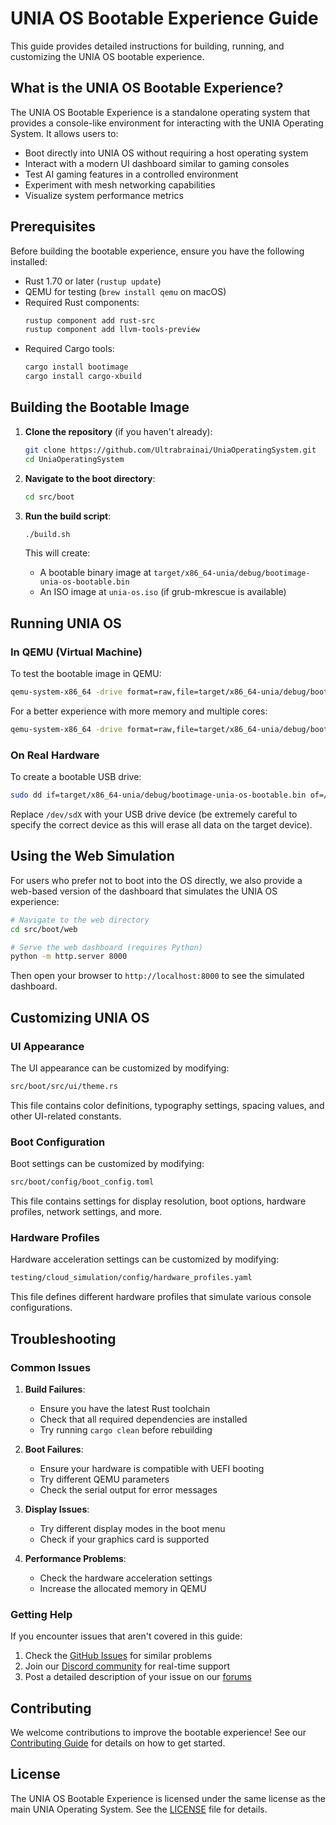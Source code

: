 # UNIA OS Bootable Experience Guide

This guide provides detailed instructions for building, running, and customizing the UNIA OS bootable experience.

## What is the UNIA OS Bootable Experience?

The UNIA OS Bootable Experience is a standalone operating system that provides a console-like environment for interacting with the UNIA Operating System. It allows users to:

- Boot directly into UNIA OS without requiring a host operating system
- Interact with a modern UI dashboard similar to gaming consoles
- Test AI gaming features in a controlled environment
- Experiment with mesh networking capabilities
- Visualize system performance metrics

## Prerequisites

Before building the bootable experience, ensure you have the following installed:

- Rust 1.70 or later (`rustup update`)
- QEMU for testing (`brew install qemu` on macOS)
- Required Rust components:
  ```bash
  rustup component add rust-src
  rustup component add llvm-tools-preview
  ```
- Required Cargo tools:
  ```bash
  cargo install bootimage
  cargo install cargo-xbuild
  ```

## Building the Bootable Image

1. **Clone the repository** (if you haven't already):
   ```bash
   git clone https://github.com/Ultrabrainai/UniaOperatingSystem.git
   cd UniaOperatingSystem
   ```

2. **Navigate to the boot directory**:
   ```bash
   cd src/boot
   ```

3. **Run the build script**:
   ```bash
   ./build.sh
   ```

   This will create:
   - A bootable binary image at `target/x86_64-unia/debug/bootimage-unia-os-bootable.bin`
   - An ISO image at `unia-os.iso` (if grub-mkrescue is available)

## Running UNIA OS

### In QEMU (Virtual Machine)

To test the bootable image in QEMU:

```bash
qemu-system-x86_64 -drive format=raw,file=target/x86_64-unia/debug/bootimage-unia-os-bootable.bin
```

For a better experience with more memory and multiple cores:

```bash
qemu-system-x86_64 -drive format=raw,file=target/x86_64-unia/debug/bootimage-unia-os-bootable.bin -m 1G -smp 4
```

### On Real Hardware

To create a bootable USB drive:

```bash
sudo dd if=target/x86_64-unia/debug/bootimage-unia-os-bootable.bin of=/dev/sdX bs=4M status=progress
```

Replace `/dev/sdX` with your USB drive device (be extremely careful to specify the correct device as this will erase all data on the target device).

## Using the Web Simulation

For users who prefer not to boot into the OS directly, we also provide a web-based version of the dashboard that simulates the UNIA OS experience:

```bash
# Navigate to the web directory
cd src/boot/web

# Serve the web dashboard (requires Python)
python -m http.server 8000
```

Then open your browser to `http://localhost:8000` to see the simulated dashboard.

## Customizing UNIA OS

### UI Appearance

The UI appearance can be customized by modifying:

```bash
src/boot/src/ui/theme.rs
```

This file contains color definitions, typography settings, spacing values, and other UI-related constants.

### Boot Configuration

Boot settings can be customized by modifying:

```bash
src/boot/config/boot_config.toml
```

This file contains settings for display resolution, boot options, hardware profiles, network settings, and more.

### Hardware Profiles

Hardware acceleration settings can be customized by modifying:

```bash
testing/cloud_simulation/config/hardware_profiles.yaml
```

This file defines different hardware profiles that simulate various console configurations.

## Troubleshooting

### Common Issues

1. **Build Failures**:
   - Ensure you have the latest Rust toolchain
   - Check that all required dependencies are installed
   - Try running `cargo clean` before rebuilding

2. **Boot Failures**:
   - Ensure your hardware is compatible with UEFI booting
   - Try different QEMU parameters
   - Check the serial output for error messages

3. **Display Issues**:
   - Try different display modes in the boot menu
   - Check if your graphics card is supported

4. **Performance Problems**:
   - Check the hardware acceleration settings
   - Increase the allocated memory in QEMU

### Getting Help

If you encounter issues that aren't covered in this guide:

1. Check the [GitHub Issues](https://github.com/BlackBoyZeus/UniaOperatingSystem/issues) for similar problems
2. Join our [Discord community](https://discord.gg/unia-os) for real-time support
3. Post a detailed description of your issue on our [forums](https://forums.unia-os.org)

## Contributing

We welcome contributions to improve the bootable experience! See our [Contributing Guide](../CONTRIBUTING.md) for details on how to get started.

## License

The UNIA OS Bootable Experience is licensed under the same license as the main UNIA Operating System. See the [LICENSE](../LICENSE) file for details.
